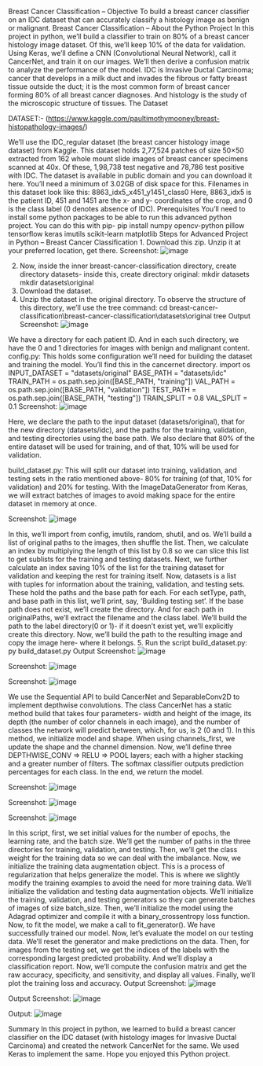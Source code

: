Breast Cancer Classification – Objective
To build a breast cancer classifier on an IDC dataset that can accurately classify a histology image as benign or malignant.
Breast Cancer Classification – About the Python Project
In this project in python, we’ll build a classifier to train on 80% of a breast cancer histology image dataset. Of this, we’ll keep 10% of the data for validation. Using Keras, we’ll define a CNN (Convolutional Neural Network), call it CancerNet, and train it on our images. We’ll then derive a confusion matrix to analyze the performance of the model.
IDC is Invasive Ductal Carcinoma; cancer that develops in a milk duct and invades the fibrous or fatty breast tissue outside the duct; it is the most common form of breast cancer forming 80% of all breast cancer diagnoses. And histology is the study of the microscopic structure of tissues.
The Dataset

DATASET:- 
(https://www.kaggle.com/paultimothymooney/breast-histopathology-images/)

We’ll use the IDC_regular dataset (the breast cancer histology image dataset) from Kaggle. This dataset holds 2,77,524 patches of size 50×50 extracted from 162 whole mount slide images of breast cancer specimens scanned at 40x. Of these, 1,98,738 test negative and 78,786 test positive with IDC. The dataset is available in public domain and you can download it here. You’ll need a minimum of 3.02GB of disk space for this.
Filenames in this dataset look like this:
8863_idx5_x451_y1451_class0
Here, 8863_idx5 is the patient ID, 451 and 1451 are the x- and y- coordinates of the crop, and 0 is the class label (0 denotes absence of IDC).
Prerequisites
You’ll need to install some python packages to be able to run this advanced python project. You can do this with pip-
pip install numpy opencv-python pillow tensorflow keras imutils scikit-learn matplotlib
Steps for Advanced Project in Python – Breast Cancer Classification
1. Download this zip. Unzip it at your preferred location, get there.
Screenshot:
![image](https://github.com/varshiniargula/Breast-Cancer-Classification/assets/133252654/2d03f3e0-b8ff-49a2-8acd-bc4df28dd684)

2. Now, inside the inner breast-cancer-classification directory, create directory datasets- inside this, create directory original:
mkdir datasets
mkdir datasets\original
3. Download the dataset.
4. Unzip the dataset in the original directory. To observe the structure of this directory, we’ll use the tree command:
cd breast-cancer-classification\breast-cancer-classification\datasets\original
tree
Output Screenshot:
![image](https://github.com/varshiniargula/Breast-Cancer-Classification/assets/133252654/6176647c-0aca-48b4-8854-c594758cad0b)

We have a directory for each patient ID. And in each such directory, we have the 0 and 1 directories for images with benign and malignant content.
config.py:
This holds some configuration we’ll need for building the dataset and training the model. You’ll find this in the cancernet directory.
import os
INPUT_DATASET = "datasets/original"
BASE_PATH = "datasets/idc"
TRAIN_PATH = os.path.sep.join([BASE_PATH, "training"])
VAL_PATH = os.path.sep.join([BASE_PATH, "validation"])
TEST_PATH = os.path.sep.join([BASE_PATH, "testing"])
TRAIN_SPLIT = 0.8
VAL_SPLIT = 0.1
Screenshot:
![image](https://github.com/varshiniargula/Breast-Cancer-Classification/assets/133252654/18bf5c98-cf84-4328-95eb-09409dd11d25)

Here, we declare the path to the input dataset (datasets/original), that for the new directory (datasets/idc), and the paths for the training, validation, and testing directories using the base path. We also declare that 80% of the entire dataset will be used for training, and of that, 10% will be used for validation.

build_dataset.py:
This will split our dataset into training, validation, and testing sets in the ratio mentioned above- 80% for training (of that, 10% for validation) and 20% for testing. With the ImageDataGenerator from Keras, we will extract batches of images to avoid making space for the entire dataset in memory at once.

Screenshot:
![image](https://github.com/varshiniargula/Breast-Cancer-Classification/assets/133252654/8747c9b3-3aa8-408d-b558-fcb54e0b66b2)

In this, we’ll import from config, imutils, random, shutil, and os. We’ll build a list of original paths to the images, then shuffle the list. Then, we calculate an index by multiplying the length of this list by 0.8 so we can slice this list to get sublists for the training and testing datasets. Next, we further calculate an index saving 10% of the list for the training dataset for validation and keeping the rest for training itself.
Now, datasets is a list with tuples for information about the training, validation, and testing sets. These hold the paths and the base path for each. For each setType, path, and base path in this list, we’ll print, say, ‘Building testing set’. If the base path does not exist, we’ll create the directory. And for each path in originalPaths, we’ll extract the filename and the class label. We’ll build the path to the label directory(0 or 1)- if it doesn’t exist yet, we’ll explicitly create this directory. Now, we’ll build the path to the resulting image and copy the image here- where it belongs.
5. Run the script build_dataset.py:
py build_dataset.py
Output Screenshot:
![image](https://github.com/varshiniargula/Breast-Cancer-Classification/assets/133252654/c3612712-74f3-4b23-9c79-9fa2c556353a)


Screenshot:
![image](https://github.com/varshiniargula/Breast-Cancer-Classification/assets/133252654/10981d32-517c-4a94-a656-ee58ca36b55a)

Screenshot:
![image](https://github.com/varshiniargula/Breast-Cancer-Classification/assets/133252654/cc42c388-8157-49f5-ad89-bf6330c70664)

We use the Sequential API to build CancerNet and SeparableConv2D to implement depthwise convolutions. The class CancerNet has a static method build that takes four parameters- width and height of the image, its depth (the number of color channels in each image), and the number of classes the network will predict between, which, for us, is 2 (0 and 1).
In this method, we initialize model and shape. When using channels_first, we update the shape and the channel dimension.
Now, we’ll define three DEPTHWISE_CONV => RELU => POOL layers; each with a higher stacking and a greater number of filters. The softmax classifier outputs prediction percentages for each class. In the end, we return the model.

Screenshot:
![image](https://github.com/varshiniargula/Breast-Cancer-Classification/assets/133252654/e69734b4-a84e-4af8-9ec1-b707999b08d2)

Screenshot:
![image](https://github.com/varshiniargula/Breast-Cancer-Classification/assets/133252654/86cccd3d-e9bf-4f7e-80cd-47ab33b43e85)

Screenshot:
![image](https://github.com/varshiniargula/Breast-Cancer-Classification/assets/133252654/333fbbae-6c31-4e60-b5c7-5e7df13e5f2f)

In this script, first, we set initial values for the number of epochs, the learning rate, and the batch size. We’ll get the number of paths in the three directories for training, validation, and testing. Then, we’ll get the class weight for the training data so we can deal with the imbalance.
Now, we initialize the training data augmentation object. This is a process of regularization that helps generalize the model. This is where we slightly modify the training examples to avoid the need for more training data. We’ll initialize the validation and testing data augmentation objects.
We’ll initialize the training, validation, and testing generators so they can generate batches of images of size batch_size. Then, we’ll initialize the model using the Adagrad optimizer and compile it with a binary_crossentropy loss function. Now, to fit the model, we make a call to fit_generator().
We have successfully trained our model. Now, let’s evaluate the model on our testing data. We’ll reset the generator and make predictions on the data. Then, for images from the testing set, we get the indices of the labels with the corresponding largest predicted probability. And we’ll display a classification report.
Now, we’ll compute the confusion matrix and get the raw accuracy, specificity, and sensitivity, and display all values. Finally, we’ll plot the training loss and accuracy.
Output Screenshot:
![image](https://github.com/varshiniargula/Breast-Cancer-Classification/assets/133252654/13db5fc7-d34b-4315-af5f-f71a0b392cc6)

Output Screenshot:
![image](https://github.com/varshiniargula/Breast-Cancer-Classification/assets/133252654/9b72c65a-d835-476b-8a89-020813b7b433)

Output:
![image](https://github.com/varshiniargula/Breast-Cancer-Classification/assets/133252654/3bd16746-6ff7-4c73-ae4e-905f1958139f)

Summary
In this project in python, we learned to build a breast cancer classifier on the IDC dataset (with histology images for Invasive Ductal Carcinoma) and created the network CancerNet for the same. We used Keras to implement the same. Hope you enjoyed this Python project.

